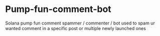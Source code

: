 # Pump-fun-comment-bot
Solana pump fun comment spammer / commenter / bot used to spam ur wanted comment in a specific post or multiple newly launched ones
